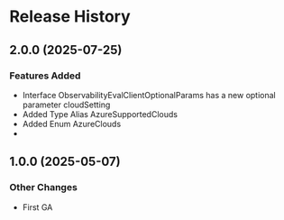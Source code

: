 # Release History

## 2.0.0 (2025-07-25)

### Features Added
  - Interface ObservabilityEvalClientOptionalParams has a new optional parameter cloudSetting
  - Added Type Alias AzureSupportedClouds
  - Added Enum AzureClouds
  - 
## 1.0.0 (2025-05-07)

### Other Changes

  - First GA

